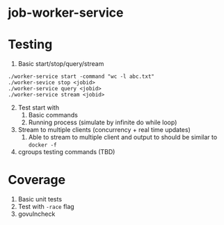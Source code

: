 # job-worker-service

# Testing
1. Basic start/stop/query/stream
```
./worker-service start -command "wc -l abc.txt"
./worker-sevice stop <jobid>
./worker-service query <jobid>
./worker-service stream <jobid>
```
2. Test start with 
    1. Basic commands
    2. Running process (simulate by infinite do while loop)
3. Stream to multiple clients (concurrency + real time updates)
    1. Able to stream to multiple client and output to should be similar to `docker -f`
4. cgroups testing commands (TBD)

# Coverage
1. Basic unit tests
2. Test with `-race` flag
3. govulncheck